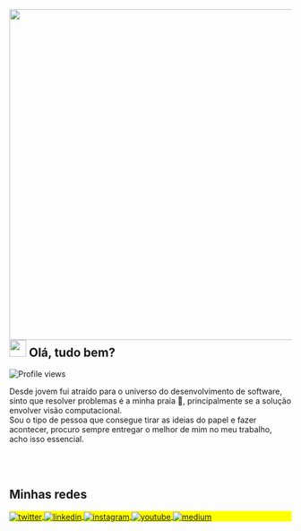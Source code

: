 <img align="right" height="590em" src="https://imgur.com/jCZCTzS.png"/>
<h2 align="left"><img src="https://imgur.com/ad3h5c0.png" height="30px"> Olá, tudo bem?</h2>
<p align="left"> <img src="https://komarev.com/ghpvc/?username=luanmagioli&color=blue" alt="Profile views" /> </p>

Desde jovem fui atraído para o universo do desenvolvimento de software, sinto que resolver problemas é a minha praia 🌊, principalmente se a solução envolver visão computacional. 
<br>
Sou o tipo de pessoa que consegue tirar as ideias do papel e fazer acontecer, procuro sempre entregar o melhor de mim no meu trabalho, acho isso essencial.


<!--
## Projetos
---
[SIASP - Sistema para Análise de Sementes por Peneiras](https://github.com/LuanMagioli/SIASP)

Bolsista de Iniciação Científica, Escola Agrícola de Jundiaí (2017/2018)

[Sistema Automatizado para Análise do Teste de Tetrazólio em Sementes de Soja](https://github.com/LuanMagioli/SATT)

- Trabalho apresentado de maneira presencial no congresso de iniciação científica da UFRN em 2019
Bolsista de Iniciação Científica, Escola Agrícola de Jundiaí (2018/2019)

[Caixa de areia interativa utilizando o Processing com Kinect](https://github.com/LuanMagioli/Processing_Sandview)
Projeto desenvolvido para a Feira de Ciências da EAJ com o objetivo de visualizar a geração de terrenos em tempo real (2018)
-->
<br><br>


## Minhas redes

<p align="left" style="background:yellow">
<a href="https://twitter.com/luanmagioli" target="_blank">
  <img align="center" src="https://img.shields.io/badge/-@luanmagioli-05122A?style=flat-square&logo=twitter" alt="twitter"/>  
</a>
<a href="https://linkedin.com/in/luanmagioli" target="_blank">
  <img align="center" src="https://img.shields.io/badge/-luanmagioli-05122A?style=flat-square&logo=linkedin" alt="linkedin"/>
</a>
<a href="https://instagram.com/luanmagioli" target="_blank">
 <img align="center" src="https://img.shields.io/badge/-@luanmagioli-05122A?style=flat-square&logo=instagram" alt="instagram"/>
</a>
<a href="https://youtube.com/luanmagioli" target="_blank">
 <img align="center" src="https://img.shields.io/badge/-luanmagioli-05122A?style=flat-square&logo=youtube" alt="youtube"/>
</a>
<a href="https://medium.com/@luanmagioli" target="_blank">
 <img align="center" src="https://img.shields.io/badge/-@luanmagioli-05122A?style=flat-square&logo=medium" alt="medium"/>
</a>

</p>
